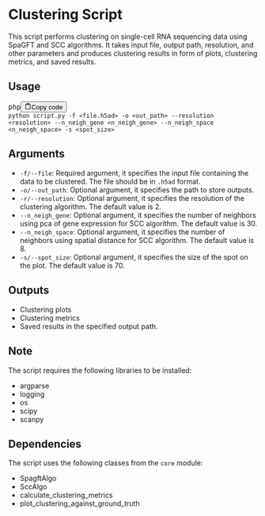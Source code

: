 <div class="markdown prose w-full break-words dark:prose-invert light"><h1>Clustering Script</h1><p>This script performs clustering on single-cell RNA sequencing data using SpaGFT and SCC algorithms. It takes input file, output path, resolution, and other parameters and produces clustering results in form of plots, clustering metrics, and saved results.</p><h2>Usage</h2><pre><div class="bg-black mb-4 rounded-md"><div class="flex items-center relative text-gray-200 bg-gray-800 px-4 py-2 text-xs font-sans"><span class="">php</span><button class="flex ml-auto gap-2"><svg stroke="currentColor" fill="none" stroke-width="2" viewBox="0 0 24 24" stroke-linecap="round" stroke-linejoin="round" class="h-4 w-4" height="1em" width="1em" xmlns="http://www.w3.org/2000/svg"><path d="M16 4h2a2 2 0 0 1 2 2v14a2 2 0 0 1-2 2H6a2 2 0 0 1-2-2V6a2 2 0 0 1 2-2h2"></path><rect x="8" y="2" width="8" height="4" rx="1" ry="1"></rect></svg>Copy code</button></div><div class="p-4 overflow-y-auto"><code class="!whitespace-pre hljs language-php-template"><span class="xml">python script.py -f <span class="hljs-tag">&lt;<span class="hljs-name">file.h5ad</span>&gt;</span> -o <span class="hljs-tag">&lt;<span class="hljs-name">out_path</span>&gt;</span> --resolution <span class="hljs-tag">&lt;<span class="hljs-name">resolution</span>&gt;</span> --n_neigh_gene <span class="hljs-tag">&lt;<span class="hljs-name">n_neigh_gene</span>&gt;</span> --n_neigh_space <span class="hljs-tag">&lt;<span class="hljs-name">n_neigh_space</span>&gt;</span> -s <span class="hljs-tag">&lt;<span class="hljs-name">spot_size</span>&gt;</span>
</span></code></div></div></pre><h2>Arguments</h2><ul><li><code>-f/--file</code>: Required argument, it specifies the input file containing the data to be clustered. The file should be in <code>.h5ad</code> format.</li><li><code>-o/--out_path</code>: Optional argument, it specifies the path to store outputs.</li><li><code>-r/--resolution</code>: Optional argument, it specifies the resolution of the clustering algorithm. The default value is 2.</li><li><code>--n_neigh_gene</code>: Optional argument, it specifies the number of neighbors using pca of gene expression for SCC algorithm. The default value is 30.</li><li><code>--n_neigh_space</code>: Optional argument, it specifies the number of neighbors using spatial distance for SCC algorithm. The default value is 8.</li><li><code>-s/--spot_size</code>: Optional argument, it specifies the size of the spot on the plot. The default value is 70.</li></ul><h2>Outputs</h2><ul><li>Clustering plots</li><li>Clustering metrics</li><li>Saved results in the specified output path.</li></ul><h2>Note</h2><p>The script requires the following libraries to be installed:</p><ul><li>argparse</li><li>logging</li><li>os</li><li>scipy</li><li>scanpy</li></ul><h2>Dependencies</h2><p>The script uses the following classes from the <code>core</code> module:</p><ul><li>SpagftAlgo</li><li>SccAlgo</li><li>calculate_clustering_metrics</li><li>plot_clustering_against_ground_truth</li></ul></div>
